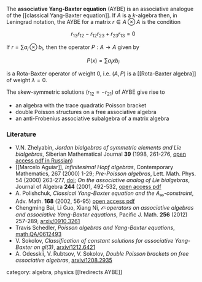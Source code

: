The __associative Yang-Baxter equation__ (AYBE) is an associative analogue of the [[classical Yang-Baxter equation]]. If $A$ is a $k$-algebra then, in Leningrad notation, the AYBE for a matrix $r\in A\otimes A$ is the condition

$$
r_{1 3} r_{1 2} - r_{1 2} r_{2 3} + r_{2 3} r_{1 3} = 0
$$

If $r = \sum a_i\otimes b_i$, then the operator $P:A\to A$ given by

$$
P(x) = \sum a_i x b_i
$$

is a Rota-Baxter operator of weight $0$, i.e. $(A,P)$ is a [[Rota-Baxter algebra]] of weight $\lambda = 0$. 

The skew-symmetric solutions ($r_{1 2} = - r_{2 1}$) of AYBE give rise to 

* an algebra with the trace quadratic Poisson bracket
* double Poisson structures on a free associative algebra
* an anti-Frobenius associative subalgebra of a matrix algebra

### Literature

* V.N. Zhelyabin, _Jordan bialgebras of symmetric elements and Lie bialgebras_, Siberian Mathematical Journal __39__ (1998, 261-276, [open access pdf in Russian](http://www.mathnet.ru/links/da921ffaf25317abe8ca0e15e9c91eda/smj275.pdf)) 
* [[Marcelo Aguiar]], _Infinitesimal Hopf algebras_,  Contemporary Mathematics, 267 (2000) 1-29; _Pre-Poisson algebras_, Lett. Math. Phys. 54 (2000) 263-277, [doi](http://dx.doi.org/10.1023/A:1010818119040); _On the associative analog of Lie bialgebras_,  Journal of Algebra __244__ (2001, 492-532, [open access pdf](http://www.sciencedirect.com/science/article/pii/S0021869301988775/pdf?md5=322e83568195266edf53989698f3ae78&pid=1-s2.0-S0021869301988775-main.pdf)
* A. Polishchuk, _Classical  Yang-Baxter equation  and the $A_\infty$-constraint_, Adv. Math. __168__ (2002, 56-95) [open access pdf](http://ac.els-cdn.com/S000187080192047X/1-s2.0-S000187080192047X-main.pdf?_tid=39dd1e78-93f8-11e7-9f5c-00000aab0f01&acdnat=1504808179_dfd4e9b508ad159abe651d8258654b58)
* Chengming Bai, Li Guo, Xiang Ni, _$\mathcal{O}$-operators on associative algebras and associative Yang-Baxter equations_, Pacific J. Math. __256__ (2012) 257-289, [arxiv/0910.3261](http://arxiv.org/abs/0910.3261)
* Travis Schedler, _Poisson algebras and Yang-Baxter equations_, [math.QA/0612493](http://arxiv.org/abs/math.QA/0612493)
* V. Sokolov, _Classification of constant solutions for associative Yang-Baxter on $gl(3)$_, [arxiv/1212.6421](http://arxiv.org/abs/1212.6421)
* A. Odesskii, V. Rubtsov, V. Sokolov, _Double Poisson brackets on free associative algebras_, [arxiv/1208.2935](http://arxiv.org/abs/1208.2935)

category: algebra, physics
[[!redirects AYBE]]
